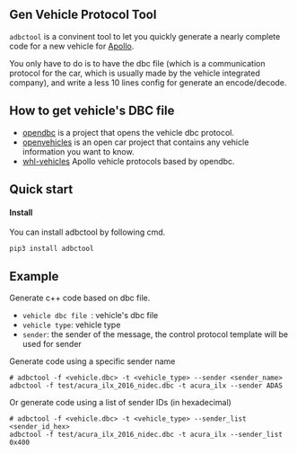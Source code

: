 ## Gen Vehicle Protocol Tool

`adbctool` is a convinent tool to let you quickly generate a nearly complete code for a new vehicle for [Apollo](https://github.com/ApolloAuto/apollo).

You only have to do is to have the dbc file (which is a communication protocol for the car, which is usually made by the vehicle integrated company), and write a less 10 lines config for generate an encode/decode.

## How to get vehicle's DBC file

- [opendbc](https://github.com/commaai/opendbc) is a project that opens the vehicle dbc protocol.
- [openvehicles](https://docs.openvehicles.com/en/latest/index.html) is an open car project that contains any vehicle information you want to know.
- [whl-vehicles](https://github.com/daohu527/vehicles) Apollo vehicle protocols based by opendbc.

## Quick start

#### Install

You can install adbctool by following cmd.

```shell
pip3 install adbctool
```

## Example

Generate c++ code based on dbc file.

- `vehicle dbc file `: vehicle's dbc file
- `vehicle type`: vehicle type
- `sender`: the sender of the message, the control protocol template will be used for sender

Generate code using a specific sender name
```shell
# adbctool -f <vehicle.dbc> -t <vehicle_type> --sender <sender_name>
adbctool -f test/acura_ilx_2016_nidec.dbc -t acura_ilx --sender ADAS
```

Or generate code using a list of sender IDs (in hexadecimal)
```shell
# adbctool -f <vehicle.dbc> -t <vehicle_type> --sender_list <sender_id_hex>
adbctool -f test/acura_ilx_2016_nidec.dbc -t acura_ilx --sender_list 0x400
```
